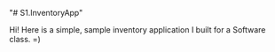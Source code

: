 "# S1.InventoryApp" 

Hi! Here is a simple, sample inventory application I built for a Software class. =)
